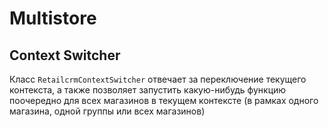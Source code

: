 # Multistore

## Context Switcher

Класс `RetailcrmContextSwitcher` отвечает за переключение текущего контекста, а также позволяет запустить какую-нибудь
функцию поочередно для всех магазинов в текущем контексте (в рамках одного магазина, одной группы или всех магазинов) 

